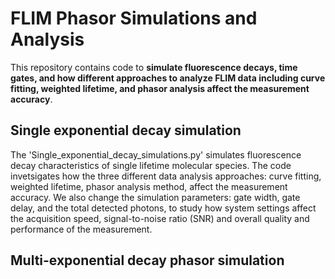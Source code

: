 # FLIM Phasor Simulations and Analysis 

This repository contains code to **simulate fluorescence decays, time gates, and how different approaches to analyze FLIM data including curve fitting, weighted lifetime, and phasor analysis affect the measurement accuracy**. 

## Single exponential decay simulation 

The 'Single_exponential_decay_simulations.py' simulates fluorescence decay characteristics of single lifetime molecular species. The code invetsigates how the three different data analysis approaches: curve fitting, weighted lifetime, phasor analysis method, affect the measurement accuracy. We also change the simulation parameters: gate width, gate delay, and the total detected photons, to study how system settings affect the acquisition speed, signal-to-noise ratio (SNR) and overall quality and performance of the measurement. 

## Multi-exponential decay phasor simulation 



